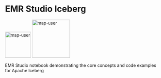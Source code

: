 # EMR Studio Iceberg

<img width="85" alt="map-user" src="https://img.shields.io/badge/views-358-green"> <img width="125" alt="map-user" src="https://img.shields.io/badge/unique visits-149-green">

EMR Studio notebook demonstrating the core concepts and code examples for Apache Iceberg
